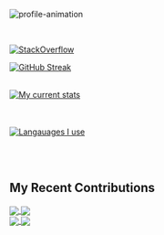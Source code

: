 

![profile-animation](https://github.com/zaagan/zaagan/blob/master/resources/images/profile-animation.gif?raw=true)

<br/>


[![StackOverflow](https://stackoverflow-badge.herokuapp.com/api/StackOverflowBadge/3436775)](https://stackoverflow.com/users/3436775/ozesh)

[![GitHub Streak](https://github-readme-streak-stats.herokuapp.com/?user=zaagan)](https://git.io/streak-stats)

<br/>

<a href="https://github.com/zaagan">
  <img align="center" src="https://github-readme-stats.vercel.app/api?username=zaagan&count_private=true&custom_title=My%20Current%20Stats&bg_color=30,e96443,904e95&title_color=fff&text_color=fff&icon_color=fff&card_width=1800&layout=compact&hide=contribs,issues,prs&show_icons=true" alt="My current stats" />
</a>

<br/><br/>
<a href="https://github.com/zaagan">
  <img align="center" src="https://github-readme-stats.vercel.app/api/top-langs/?username=zaagan&layout=compact&theme=radical&custom_title=What%20I%20play%20with%20these%20days&langs_count=10" alt="Langauages I use" />
</a>


<br/> <br/>

## My Recent Contributions

<a href="https://github.com/zaagan/BioMetrix">
  <img align="center" src="https://github-readme-stats.vercel.app/api/pin/?username=zaagan&repo=BioMetrix&show_owner=false&theme=dark" />
</a>


<a href="https://github.com/zaagan/boggle-rails-react">
  <img align="center" src="https://github-readme-stats.vercel.app/api/pin/?username=zaagan&repo=boggle-rails-react&show_owner=false&theme=dark" />
</a>

<br/>

<a href="https://github.com/zaagan/Docx-Html-Docx">
  <img align="center" src="https://github-readme-stats.vercel.app/api/pin/?username=zaagan&repo=Docx-Html-Docx&show_owner=false&theme=dark" />
</a>

<a href="https://github.com/zaagan/DynamixPostgreSQLHandler">
  <img align="center" src="https://github-readme-stats.vercel.app/api/pin/?username=zaagan&repo=DynamixPostgreSQLHandler&show_owner=false&theme=dark" />
</a>

